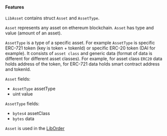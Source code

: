 #### Features

`LibAsset` contains struct `Asset` and `AssetType`.

`Asset` represents any asset on ethereum blockchain. `Asset` has type and value (amount of an asset).

`AssetType` is a type of a specific asset. For example `AssetType` is specific ERC-721 token (key is token + tokenId) or specific ERC-20 token (DAI for example).
It consists of `asset class` and generic data (format of data is different for different asset classes). For example, for asset class `ERC20` data holds address of the token, for ERC-721 data holds smart contract address and tokenId.  

`Asset` fields:
- `AssetType` assetType
- uint value

`AssetType` fields:
- `bytes4` assetClass
- `bytes` data

`Asset` is used in the [LibOrder](../../exchange-v2/contracts/LibOrder.md)